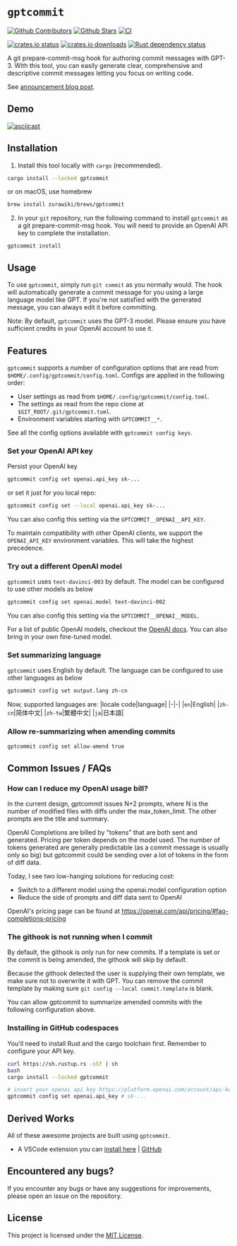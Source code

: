 # `gptcommit`

[![Github Contributors](https://img.shields.io/github/contributors/zurawiki/gptcommit.svg)](https://github.com/zurawiki/gptcommit/graphs/contributors)
[![Github Stars](https://img.shields.io/github/stars/zurawiki/gptcommit.svg)](https://github.com/zurawiki/gptcommit/stargazers)
[![CI](https://github.com/zurawiki/gptcommit/actions/workflows/ci.yml/badge.svg)](https://github.com/zurawiki/gptcommit/actions/workflows/ci.yml)

[![crates.io status](https://img.shields.io/crates/v/gptcommit.svg)](https://crates.io/crates/gptcommit)
[![crates.io downloads](https://img.shields.io/crates/d/gptcommit.svg)](https://crates.io/crates/gptcommit)
[![Rust dependency status](https://deps.rs/repo/github/zurawiki/gptcommit/status.svg)](https://deps.rs/repo/github/zurawiki/gptcommit)

A git prepare-commit-msg hook for authoring commit messages with GPT-3. With this tool, you can easily generate clear, comprehensive and descriptive commit messages letting you focus on writing code.

See [announcement blog post](https://zura.wiki/post/never-write-a-commit-message-again-with-the-help-of-gpt-3/).

## Demo

[![asciicast](https://asciinema.org/a/552380.svg)](https://asciinema.org/a/552380)

## Installation

1. Install this tool locally with `cargo` (recommended).

```sh
cargo install --locked gptcommit
```

or on macOS, use homebrew

```sh
brew install zurawiki/brews/gptcommit
```

2. In your `git` repository, run the following command to install `gptcommit` as a git prepare-commit-msg hook. You will need to provide an OpenAI API key to complete the installation.

```
gptcommit install
```

## Usage

To use `gptcommit`, simply run `git commit` as you normally would. The hook will automatically generate a commit message for you using a large language model like GPT. If you're not satisfied with the generated message, you can always edit it before committing.

Note: By default, `gptcommit` uses the GPT-3 model. Please ensure you have sufficient credits in your OpenAI account to use it.

## Features

`gptcommit` supports a number of configuration options that are read from `$HOME/.config/gptcommit/config.toml`.
Configs are applied in the following order:

-   User settings as read from `$HOME/.config/gptcommit/config.toml`.
-   The settings as read from the repo clone at `$GIT_ROOT/.git/gptcommit.toml`.
-   Environment variables starting with `GPTCOMMIT__*`.

See all the config options available with `gptcommit config keys`.

### Set your OpenAI API key

Persist your OpenAI key

```sh
gptcommit config set openai.api_key sk-...
```

or set it just for you local repo:

```sh
gptcommit config set --local openai.api_key sk-...
```

You can also config this setting via the `GPTCOMMIT__OPENAI__API_KEY`.

To maintain compatibility with other OpenAI clients, we support the `OPENAI_API_KEY` environment variables. This will take the highest precedence.

### Try out a different OpenAI model

`gptcommit` uses `text-davinci-003` by default. The model can be configured to use other models as below

```sh
gptcommit config set openai.model text-davinci-002
```

You can also config this setting via the `GPTCOMMIT__OPENAI__MODEL`.

For a list of public OpenAI models, checkout the [OpenAI docs](https://beta.openai.com/docs/models/overview). You can also bring in your own fine-tuned model.

### Set summarizing language

`gptcommit` uses English by default. The language can be configured to use other languages as below

```sh
gptcommit config set output.lang zh-cn
```

Now, supported languages are:
|locale code|language|
|-|-|
|`en`|English|
|`zh-cn`|简体中文|
|`zh-tw`|繁體中文|
|`ja`|日本語|

### Allow re-summarizing when amending commits

```sh
gptcommit config set allow-amend true
```

## Common Issues / FAQs

### How can I reduce my OpenAI usage bill?

In the current design, gptcommit issues N+2 prompts, where N is the number of modified files with diffs under the max_token_limit. The other prompts are the title and summary.

OpenAI Completions are billed by "tokens" that are both sent and generated. Pricing per token depends on the model used. The number of tokens generated are generally predictable (as a commit message is usually only so big) but gptcommit could be sending over a lot of tokens in the form of diff data.

Today, I see two low-hanging solutions for reducing cost:

-   Switch to a different model using the openai.model configuration option
-   Reduce the side of prompts and diff data sent to OpenAI

OpenAI's pricing page can be found at
<https://openai.com/api/pricing/#faq-completions-pricing>

### The githook is not running when I commit

By default, the githook is only run for new commits.
If a template is set or the commit is being amended, the githook will skip by default.

Because the githook detected the user is supplying their own template, we make sure not to overwrite it with GPT. You can remove the commit template by making sure `git config --local commit.template` is blank.

You can allow gptcommit to summarize amended commits with the following configuration above.

### Installing in GitHub codespaces

You'll need to install Rust and the cargo toolchain first. Remember to configure your API key.

```sh
curl https://sh.rustup.rs -sSf | sh
bash
cargo install --locked gptcommit

# insert your openai api key https://platform.openai.com/account/api-keys
gptcommit config set openai.api_key # sk-...
```

## Derived Works

All of these awesome projects are built using `gptcommit`.

-   A VSCode extension you can
    [install here](https://marketplace.visualstudio.com/items?itemName=pwwang.gptcommit) | [GitHub](https://github.com/pwwang/vscode-gptcommit)

## Encountered any bugs?

If you encounter any bugs or have any suggestions for improvements, please open an issue on the repository.

## License

This project is licensed under the [MIT License](./LICENSE).
